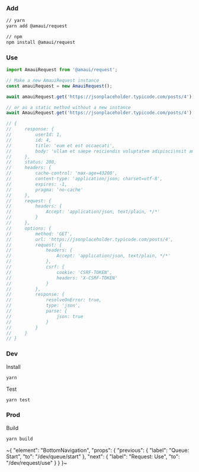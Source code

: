 
### Add

```sh
// yarn
yarn add @amaui/request

// npm
npm install @amaui/request
```

### Use

```javascript
import AmauiRequest from '@amaui/request';

// Make a new AmauiRequest instance
const amauiRequest = new AmauiRequest();

await amauiRequest.get('https://jsonplaceholder.typicode.com/posts/4');

// or as a static method without a new instance
await AmauiRequest.get('https://jsonplaceholder.typicode.com/posts/4');

// {
//     response: {
//         userId: 1,
//         id: 4,
//         title: 'eum et est occaecati',
//         body: 'ullam et saepe reiciendis voluptatem adipisci\nsit amet autem assumenda provident rerum culpa\nquis hic commodi nesciunt rem tenetur doloremque ipsam iure\nquis sunt voluptatem rerum illo velit'
//     },
//     status: 200,
//     headers: {
//         cache-control: 'max-age=43200',
//         content-type: 'application/json; charset=utf-8',
//         expires: -1,
//         pragma: 'no-cache'
//     },
//     request: {
//         headers: {
//             Accept: 'application/json, text/plain, */*'
//         }
//     },
//     options: {
//         method: 'GET',
//         url: 'https://jsonplaceholder.typicode.com/posts/4',
//         request: {
//             headers: {
//                 Accept: 'application/json, text/plain, */*'
//             },
//             csrf: {
//                 cookie: 'CSRF-TOKEN',
//                 headers: 'X-CSRF-TOKEN'
//             }
//         },
//         response: {
//             resolveOnError: true,
//             type: 'json',
//             parse: {
//                 json: true
//             }
//         }
//     }
// }
```

### Dev

Install

```sh
yarn
```

Test

```sh
yarn test
```

### Prod

Build

```sh
yarn build
```

~{
  "element": "BottomNavigation",
  "props": {
    "previous": {
      "label": "Queue: Start",
      "to": "/dev/queue/start"
    },
    "next": {
      "label": "Request: Use",
      "to": "/dev/request/use"
    }
  }
}~
